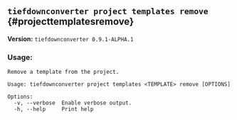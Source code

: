 ## `tiefdownconverter project templates remove` {#projecttemplatesremove}

**Version:** `tiefdownconverter 0.9.1-ALPHA.1`

### Usage:
```
Remove a template from the project.

Usage: tiefdownconverter project templates <TEMPLATE> remove [OPTIONS]

Options:
  -v, --verbose  Enable verbose output.
  -h, --help     Print help
```

